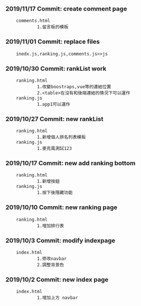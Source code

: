 ### 2019/11/17 Commit: create comment page
        comments.html
                1.留言板的模板
### 2019/11/01 Commit: replace files
        inedx.js,ranking.js,comments.js>>js
### 2019/10/30 Commit: rankList work
        ranking.html
                1.改變boostraps,vue等的連結位置
                2.<table>在沒有和後端連結的情況下可以運作
        ranking.js
                1.app1可以運作
### 2019/10/27 Commit: new rankList
        ranking.html
                1.新增個人排名列表模板
        ranking.js
                1.麥克風測試123
### 2019/10/17 Commit: new add ranking bottom
        ranking.html
                1.新增按鈕
        ranking.js
                1.按下後隱藏功能
### 2019/10/10 Commit: new ranking page
        ranking.html
                1.增加排行表
### 2019/10/3 Commit: modify indexpage
        index.html
                1.修改navbar
                2.調整背景色

### 2019/10/2 Commit: new index page
        index.html
                1.增加上方 navbar
